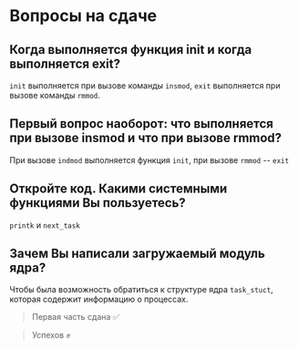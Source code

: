 # Вопросы на сдаче

## Когда выполняется функция init и когда выполняется exit?

`init` выполняется при вызове команды `insmod`, `exit` выполняется при вызове
команды `rmmod`.

## Первый вопрос наоборот: что выполняется при вызове insmod и что при вызове rmmod?

При вызове `indmod` выполняется функция `init`, при вызове `rmmod` -- `exit`

## Откройте код. Какими системными функциями Вы пользуетесь?

`printk` и `next_task`

## Зачем Вы написали загружаемый модуль ядра?

Чтобы была возможность обратиться к структуре ядра `task_stuct`, которая содержит
информацию о процессах.

> Первая часть сдана ✅

> Успехов ✊
